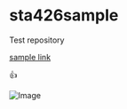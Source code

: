# sta426sample
Test repository

[sample link](https://github.com/jkunzethz/sta426sample)

:+1:

![Image](https://github.com/)
